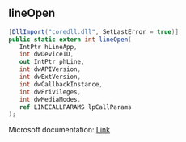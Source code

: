 ## lineOpen

```csharp
[DllImport("coredll.dll", SetLastError = true)]
public static extern int lineOpen(
   IntPtr hLineApp,
   int dwDeviceID,
   out IntPtr phLine,
   int dwAPIVersion,
   int dwExtVersion,
   int dwCallbackInstance,
   int dwPrivileges,
   int dwMediaModes,
   ref LINECALLPARAMS lpCallParams
);
```

Microsoft documentation: [Link](https://docs.microsoft.com/en-us/windows/win32/api/tapi/nf-tapi-lineopenw)
